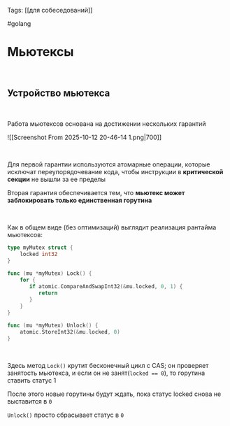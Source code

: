 Tags: [[для собеседований]]

#golang 



# Мьютексы


&emsp;

## Устройство мьютекса

&emsp;

Работа мьютексов основана на достижении нескольких гарантий

![[Screenshot From 2025-10-12 20-46-14 1.png|700]]

&emsp;

Для первой гарантии используются атомарные операции, которые исключат переупорядочевание кода, чтобы инструкции в **критической секции** не вышли за ее пределы


Вторая гарантия обеспечивается тем, что **мьютекс может заблокировать только единственная горутина**

 &emsp;

Как в общем виде (без оптимизаций) выглядит реализация рантайма мьютексов:

```go
type myMutex struct {  
	locked int32  
}  
  
func (mu *myMutex) Lock() {  
	for {  
	   if atomic.CompareAndSwapInt32(&mu.locked, 0, 1) {  
		  return  
	   }  
	}
}  
  
func (mu *myMutex) Unlock() {  
	atomic.StoreInt32(&mu.locked, 0)  
}
```

&emsp;

Здесь метод `Lock()` крутит бесконечный цикл с CAS; он проверяет занятость мьютекса, и если он не занят(`locked == 0`), то горутина ставить статус 1 

После этого новые горутины будут ждать, пока статус locked снова не выставится в `0`

`Unlock()` просто сбрасывает статус в `0` 


